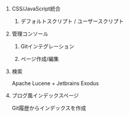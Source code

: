 1. CSS/JavaScript統合

    1. デフォルトスクリプト / ユーザースクリプト

2. 管理コンソール

    1. Gitインテグレーション
    
    2. ページ作成/編集

3. 検索

    Apache Lucene + Jetbrains Exodus

4. ブログ風インデックスページ

    Git履歴からインデックスを作成
